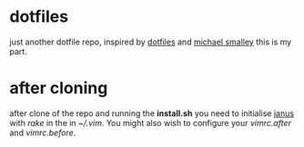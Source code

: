 dotfiles
========

just another dotfile repo, inspired by [dotfiles](http://dotfiles.github.com/) and [michael smalley](http://blog.smalleycreative.com/tutorials/using-git-and-github-to-manage-your-dotfiles/) this is my part. 


after cloning
=============

after clone of the repo and running the **install.sh** you need to initialise [janus](https://github.com/carlhuda/janus) with *rake* in the in *~/.vim*. You might also wish to configure your *vimrc.after* and *vimrc.before*.
